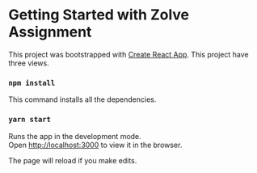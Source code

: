 # Getting Started with Zolve Assignment

This project was bootstrapped with [Create React App](https://github.com/facebook/create-react-app). This project have three views. 

### `npm install`

This command installs all the dependencies.

### `yarn start`

Runs the app in the development mode.\
Open [http://localhost:3000](http://localhost:3000) to view it in the browser.

The page will reload if you make edits.